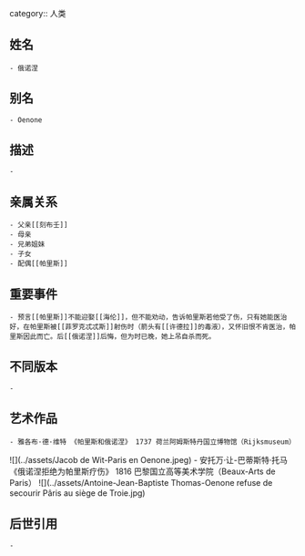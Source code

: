 category:: 人类
## 姓名
	- 俄诺涅
## 别名
	- Oenone
## 描述
	-
## 亲属关系
	- 父亲[[刻布壬]]
	- 母亲
	- 兄弟姐妹
	- 子女
	- 配偶[[帕里斯]]
## 重要事件
	- 预言[[帕里斯]]不能迎娶[[海伦]]，但不能劝动，告诉帕里斯若他受了伤，只有她能医治好，在帕里斯被[[菲罗克忒忒斯]]射伤时（箭头有[[许德拉]]的毒液），又怀旧恨不肯医治，帕里斯因此而亡。后[[俄诺涅]]后悔，但为时已晚，她上吊自杀而死。
## 不同版本
	-
## 艺术作品
	- 雅各布·德·维特 《帕里斯和俄诺涅》 1737 荷兰阿姆斯特丹国立博物馆（Rijksmuseum）
 ![](../assets/Jacob de Wit-Paris en Oenone.jpeg)
	- 安托万·让-巴蒂斯特·托马 《俄诺涅拒绝为帕里斯疗伤》 1816 巴黎国立高等美术学院（Beaux-Arts de Paris）
 ![](../assets/Antoine-Jean-Baptiste Thomas-Oenone refuse de secourir Pâris au siège de Troie.jpg)
## 后世引用
	-
